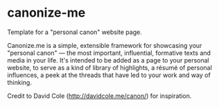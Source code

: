 # canonize-me
Template for a "personal canon" website page.

Canonize.me is a simple, extensible framework for showcasing your "personal canon" — the most important, influential, formative texts and media in your life. It's intended to be added as a page to your personal website, to serve as a kind of library of highlights, a résumé of personal influences, a peek at the threads that have led to your work and way of thinking.

Credit to David Cole (http://davidcole.me/canon/) for inspiration.
